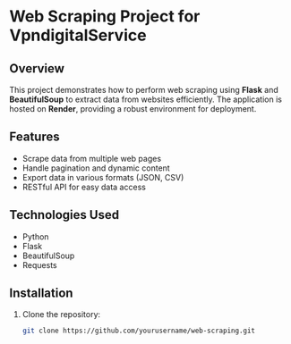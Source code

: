 # Web Scraping Project for VpndigitalService

## Overview
This project demonstrates how to perform web scraping using **Flask** and **BeautifulSoup** to extract data from websites efficiently. The application is hosted on **Render**, providing a robust environment for deployment.

## Features
- Scrape data from multiple web pages
- Handle pagination and dynamic content
- Export data in various formats (JSON, CSV)
- RESTful API for easy data access

## Technologies Used
- Python
- Flask
- BeautifulSoup
- Requests

## Installation
1. Clone the repository:
   ```bash
   git clone https://github.com/yourusername/web-scraping.git

